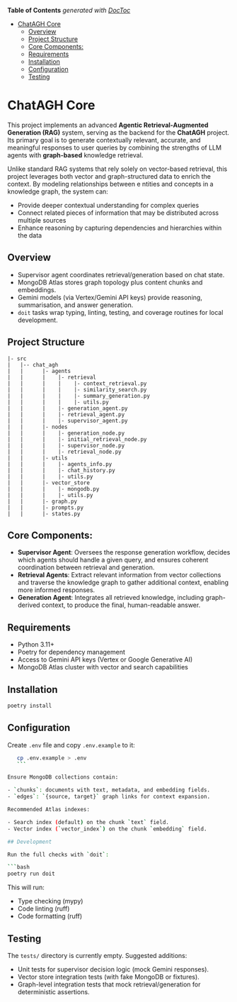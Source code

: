 <!-- START doctoc generated TOC please keep comment here to allow auto update -->
<!-- DON'T EDIT THIS SECTION, INSTEAD RE-RUN doctoc TO UPDATE -->
**Table of Contents**  *generated with [DocToc](https://github.com/thlorenz/doctoc)*

- [ChatAGH Core](#chatagh-core)
  - [Overview](#overview)
  - [Project Structure](#project-structure)
  - [Core Components:](#core-components)
  - [Requirements](#requirements)
  - [Installation](#installation)
  - [Configuration](#configuration)
  - [Testing](#testing)

<!-- END doctoc generated TOC please keep comment here to allow auto update -->

# ChatAGH Core

This project implements an advanced **Agentic Retrieval-Augmented Generation (RAG)** system, serving as the backend for the **ChatAGH** project. Its primary goal is to generate contextually relevant, accurate, and meaningful responses to user queries by combining the strengths of LLM agents with **graph-based** knowledge retrieval.

Unlike standard RAG systems that rely solely on vector-based retrieval, this project leverages both vector and graph-structured data to enrich the context. By modeling relationships between e
ntities and concepts in a knowledge graph, the system can:
- Provide deeper contextual understanding for complex queries
- Connect related pieces of information that may be distributed across multiple sources
- Enhance reasoning by capturing dependencies and hierarchies within the data

## Overview

- Supervisor agent coordinates retrieval/generation based on chat state.
- MongoDB Atlas stores graph topology plus content chunks and embeddings.
- Gemini models (via Vertex/Gemini API keys) provide reasoning, summarisation, and answer generation.
- `doit` tasks wrap typing, linting, testing, and coverage routines for local development.

## Project Structure

```text
|- src
|   |-- chat_agh
|   |      |- agents
|   |      |    |- retrieval
|   |      |    |    |- context_retrieval.py
|   |      |    |    |- similarity_search.py
|   |      |    |    |- summary_generation.py
|   |      |    |    |- utils.py
|   |      |    |- generation_agent.py
|   |      |    |- retrieval_agent.py
|   |      |    |- supervisor_agent.py
|   |      |- nodes
|   |      |    |- generation_node.py
|   |      |    |- initial_retrieval_node.py
|   |      |    |- supervisor_node.py
|   |      |    |- retrieval_node.py
|   |      |- utils
|   |      |    |- agents_info.py
|   |      |    |- chat_history.py
|   |      |    |- utils.py
|   |      |- vector_store
|   |      |    |- mongodb.py
|   |      |    |- utils.py
|   |      |- graph.py
|   |      |- prompts.py
|   |      |- states.py
```
## Core Components:
- **Supervisor Agent**: Oversees the response generation workflow, decides which agents should handle a given query, and ensures coherent coordination between retrieval and generation.
- **Retrieval Agents**: Extract relevant information from vector collections and traverse the knowledge graph to gather additional context, enabling more informed responses.
- **Generation Agent**: Integrates all retrieved knowledge, including graph-derived context, to produce the final, human-readable answer.

## Requirements

- Python 3.11+
- Poetry for dependency management
- Access to Gemini API keys (Vertex or Google Generative AI)
- MongoDB Atlas cluster with vector and search capabilities

## Installation

```bash
poetry install
```

## Configuration

Create `.env` file and copy `.env.example` to it:

 ```bash
    cp .env.example > .env
    ```

Ensure MongoDB collections contain:

- `chunks`: documents with text, metadata, and embedding fields.
- `edges`: `{source, target}` graph links for context expansion.

Recommended Atlas indexes:

- Search index (default) on the chunk `text` field.
- Vector index (`vector_index`) on the chunk `embedding` field.

## Development

Run the full checks with `doit`:

```bash
poetry run doit
```
This will run:
- Type checking (mypy)
- Code linting (ruff)
- Code formatting (ruff)

## Testing

The `tests/` directory is currently empty. Suggested additions:

- Unit tests for supervisor decision logic (mock Gemini responses).
- Vector store integration tests (with fake MongoDB or fixtures).
- Graph-level integration tests that mock retrieval/generation for deterministic assertions.
